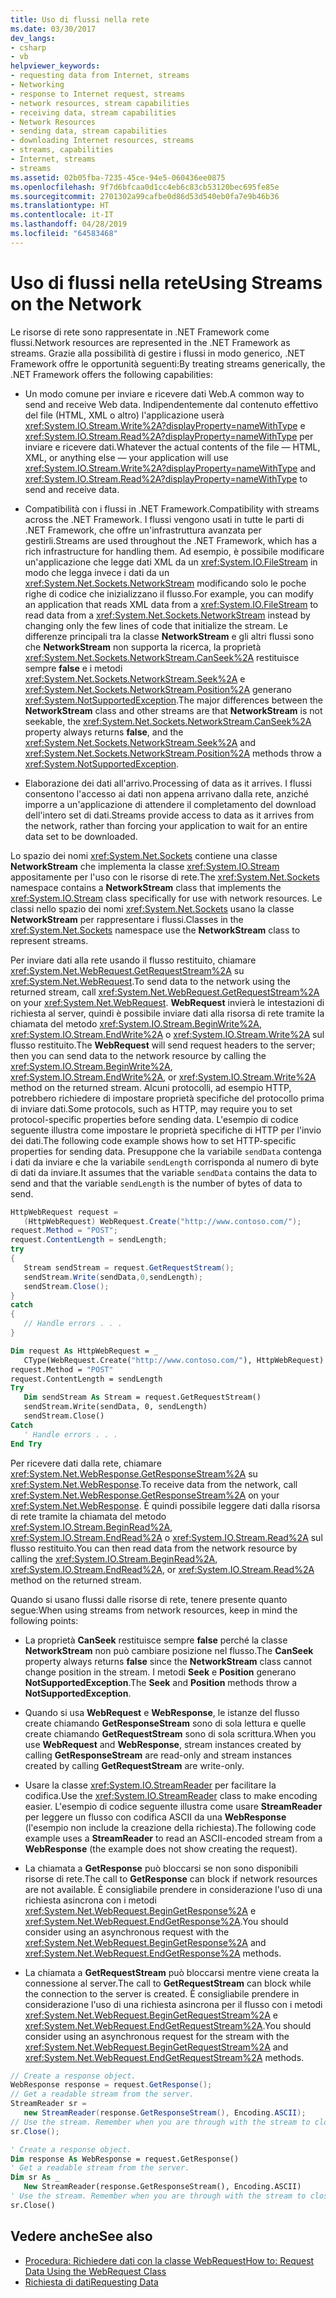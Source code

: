 ```yaml
---
title: Uso di flussi nella rete
ms.date: 03/30/2017
dev_langs:
- csharp
- vb
helpviewer_keywords:
- requesting data from Internet, streams
- Networking
- response to Internet request, streams
- network resources, stream capabilities
- receiving data, stream capabilities
- Network Resources
- sending data, stream capabilities
- downloading Internet resources, streams
- streams, capabilities
- Internet, streams
- streams
ms.assetid: 02b05fba-7235-45ce-94e5-060436ee0875
ms.openlocfilehash: 9f7d6bfcaa0d1cc4eb6c83cb53120bec695fe85e
ms.sourcegitcommit: 2701302a99cafbe0d86d53d540eb0fa7e9b46b36
ms.translationtype: HT
ms.contentlocale: it-IT
ms.lasthandoff: 04/28/2019
ms.locfileid: "64583468"
---
```

# <a name="using-streams-on-the-network"></a><span data-ttu-id="75343-102">Uso di flussi nella rete</span><span class="sxs-lookup"><span data-stu-id="75343-102">Using Streams on the Network</span></span>
<span data-ttu-id="75343-103">Le risorse di rete sono rappresentate in .NET Framework come flussi.</span><span class="sxs-lookup"><span data-stu-id="75343-103">Network resources are represented in the .NET Framework as streams.</span></span> <span data-ttu-id="75343-104">Grazie alla possibilità di gestire i flussi in modo generico, .NET Framework offre le opportunità seguenti:</span><span class="sxs-lookup"><span data-stu-id="75343-104">By treating streams generically, the .NET Framework offers the following capabilities:</span></span>  
  
- <span data-ttu-id="75343-105">Un modo comune per inviare e ricevere dati Web.</span><span class="sxs-lookup"><span data-stu-id="75343-105">A common way to send and receive Web data.</span></span> <span data-ttu-id="75343-106">Indipendentemente dal contenuto effettivo del file (HTML, XML o altro) l'applicazione userà <xref:System.IO.Stream.Write%2A?displayProperty=nameWithType> e <xref:System.IO.Stream.Read%2A?displayProperty=nameWithType> per inviare e ricevere dati.</span><span class="sxs-lookup"><span data-stu-id="75343-106">Whatever the actual contents of the file — HTML, XML, or anything else — your application will use <xref:System.IO.Stream.Write%2A?displayProperty=nameWithType> and <xref:System.IO.Stream.Read%2A?displayProperty=nameWithType> to send and receive data.</span></span>  
  
- <span data-ttu-id="75343-107">Compatibilità con i flussi in .NET Framework.</span><span class="sxs-lookup"><span data-stu-id="75343-107">Compatibility with streams across the .NET Framework.</span></span> <span data-ttu-id="75343-108">I flussi vengono usati in tutte le parti di .NET Framework, che offre un'infrastruttura avanzata per gestirli.</span><span class="sxs-lookup"><span data-stu-id="75343-108">Streams are used throughout the .NET Framework, which has a rich infrastructure for handling them.</span></span> <span data-ttu-id="75343-109">Ad esempio, è possibile modificare un'applicazione che legge dati XML da un <xref:System.IO.FileStream> in modo che legga invece i dati da un <xref:System.Net.Sockets.NetworkStream> modificando solo le poche righe di codice che inizializzano il flusso.</span><span class="sxs-lookup"><span data-stu-id="75343-109">For example, you can modify an application that reads XML data from a <xref:System.IO.FileStream> to read data from a <xref:System.Net.Sockets.NetworkStream> instead by changing only the few lines of code that initialize the stream.</span></span> <span data-ttu-id="75343-110">Le differenze principali tra la classe **NetworkStream** e gli altri flussi sono che **NetworkStream** non supporta la ricerca, la proprietà <xref:System.Net.Sockets.NetworkStream.CanSeek%2A> restituisce sempre **false** e i metodi <xref:System.Net.Sockets.NetworkStream.Seek%2A> e <xref:System.Net.Sockets.NetworkStream.Position%2A> generano <xref:System.NotSupportedException>.</span><span class="sxs-lookup"><span data-stu-id="75343-110">The major differences between the **NetworkStream** class and other streams are that **NetworkStream** is not seekable, the <xref:System.Net.Sockets.NetworkStream.CanSeek%2A> property always returns **false**, and the <xref:System.Net.Sockets.NetworkStream.Seek%2A> and <xref:System.Net.Sockets.NetworkStream.Position%2A> methods throw a <xref:System.NotSupportedException>.</span></span>  
  
- <span data-ttu-id="75343-111">Elaborazione dei dati all'arrivo.</span><span class="sxs-lookup"><span data-stu-id="75343-111">Processing of data as it arrives.</span></span> <span data-ttu-id="75343-112">I flussi consentono l'accesso ai dati non appena arrivano dalla rete, anziché imporre a un'applicazione di attendere il completamento del download dell'intero set di dati.</span><span class="sxs-lookup"><span data-stu-id="75343-112">Streams provide access to data as it arrives from the network, rather than forcing your application to wait for an entire data set to be downloaded.</span></span>  
  
 <span data-ttu-id="75343-113">Lo spazio dei nomi <xref:System.Net.Sockets> contiene una classe **NetworkStream** che implementa la classe <xref:System.IO.Stream> appositamente per l'uso con le risorse di rete.</span><span class="sxs-lookup"><span data-stu-id="75343-113">The <xref:System.Net.Sockets> namespace contains a **NetworkStream** class that implements the <xref:System.IO.Stream> class specifically for use with network resources.</span></span> <span data-ttu-id="75343-114">Le classi nello spazio dei nomi <xref:System.Net.Sockets> usano la classe **NetworkStream** per rappresentare i flussi.</span><span class="sxs-lookup"><span data-stu-id="75343-114">Classes in the <xref:System.Net.Sockets> namespace use the **NetworkStream** class to represent streams.</span></span>  
  
 <span data-ttu-id="75343-115">Per inviare dati alla rete usando il flusso restituito, chiamare <xref:System.Net.WebRequest.GetRequestStream%2A> su <xref:System.Net.WebRequest>.</span><span class="sxs-lookup"><span data-stu-id="75343-115">To send data to the network using the returned stream, call <xref:System.Net.WebRequest.GetRequestStream%2A> on your <xref:System.Net.WebRequest>.</span></span> <span data-ttu-id="75343-116">**WebRequest** invierà le intestazioni di richiesta al server, quindi è possibile inviare dati alla risorsa di rete tramite la chiamata del metodo <xref:System.IO.Stream.BeginWrite%2A>, <xref:System.IO.Stream.EndWrite%2A> o <xref:System.IO.Stream.Write%2A> sul flusso restituito.</span><span class="sxs-lookup"><span data-stu-id="75343-116">The **WebRequest** will send request headers to the server; then you can send data to the network resource by calling the <xref:System.IO.Stream.BeginWrite%2A>, <xref:System.IO.Stream.EndWrite%2A>, or <xref:System.IO.Stream.Write%2A> method on the returned stream.</span></span> <span data-ttu-id="75343-117">Alcuni protocolli, ad esempio HTTP, potrebbero richiedere di impostare proprietà specifiche del protocollo prima di inviare dati.</span><span class="sxs-lookup"><span data-stu-id="75343-117">Some protocols, such as HTTP, may require you to set protocol-specific properties before sending data.</span></span> <span data-ttu-id="75343-118">L'esempio di codice seguente illustra come impostare le proprietà specifiche di HTTP per l'invio dei dati.</span><span class="sxs-lookup"><span data-stu-id="75343-118">The following code example shows how to set HTTP-specific properties for sending data.</span></span> <span data-ttu-id="75343-119">Presuppone che la variabile `sendData` contenga i dati da inviare e che la variabile `sendLength` corrisponda al numero di byte di dati da inviare.</span><span class="sxs-lookup"><span data-stu-id="75343-119">It assumes that the variable `sendData` contains the data to send and that the variable `sendLength` is the number of bytes of data to send.</span></span>  
  
```csharp  
HttpWebRequest request =   
   (HttpWebRequest) WebRequest.Create("http://www.contoso.com/");  
request.Method = "POST";  
request.ContentLength = sendLength;  
try  
{  
   Stream sendStream = request.GetRequestStream();  
   sendStream.Write(sendData,0,sendLength);  
   sendStream.Close();  
}  
catch  
{  
   // Handle errors . . .  
}  
```  
  
```vb  
Dim request As HttpWebRequest = _  
   CType(WebRequest.Create("http://www.contoso.com/"), HttpWebRequest)  
request.Method = "POST"  
request.ContentLength = sendLength  
Try  
   Dim sendStream As Stream = request.GetRequestStream()  
   sendStream.Write(sendData, 0, sendLength)  
   sendStream.Close()  
Catch  
   ' Handle errors . . .  
End Try  
```  
  
 <span data-ttu-id="75343-120">Per ricevere dati dalla rete, chiamare <xref:System.Net.WebResponse.GetResponseStream%2A> su <xref:System.Net.WebResponse>.</span><span class="sxs-lookup"><span data-stu-id="75343-120">To receive data from the network, call <xref:System.Net.WebResponse.GetResponseStream%2A> on your <xref:System.Net.WebResponse>.</span></span> <span data-ttu-id="75343-121">È quindi possibile leggere dati dalla risorsa di rete tramite la chiamata del metodo <xref:System.IO.Stream.BeginRead%2A>, <xref:System.IO.Stream.EndRead%2A> o <xref:System.IO.Stream.Read%2A> sul flusso restituito.</span><span class="sxs-lookup"><span data-stu-id="75343-121">You can then read data from the network resource by calling the <xref:System.IO.Stream.BeginRead%2A>, <xref:System.IO.Stream.EndRead%2A>, or <xref:System.IO.Stream.Read%2A> method on the returned stream.</span></span>  
  
 <span data-ttu-id="75343-122">Quando si usano flussi dalle risorse di rete, tenere presente quanto segue:</span><span class="sxs-lookup"><span data-stu-id="75343-122">When using streams from network resources, keep in mind the following points:</span></span>  
  
- <span data-ttu-id="75343-123">La proprietà **CanSeek** restituisce sempre **false** perché la classe **NetworkStream** non può cambiare posizione nel flusso.</span><span class="sxs-lookup"><span data-stu-id="75343-123">The **CanSeek** property always returns **false** since the **NetworkStream** class cannot change position in the stream.</span></span> <span data-ttu-id="75343-124">I metodi **Seek** e **Position** generano **NotSupportedException**.</span><span class="sxs-lookup"><span data-stu-id="75343-124">The **Seek** and **Position** methods throw a **NotSupportedException**.</span></span>  
  
- <span data-ttu-id="75343-125">Quando si usa **WebRequest** e **WebResponse**, le istanze del flusso create chiamando **GetResponseStream** sono di sola lettura e quelle create chiamando **GetRequestStream** sono di sola scrittura.</span><span class="sxs-lookup"><span data-stu-id="75343-125">When you use **WebRequest** and **WebResponse**, stream instances created by calling **GetResponseStream** are read-only and stream instances created by calling **GetRequestStream** are write-only.</span></span>  
  
- <span data-ttu-id="75343-126">Usare la classe <xref:System.IO.StreamReader> per facilitare la codifica.</span><span class="sxs-lookup"><span data-stu-id="75343-126">Use the <xref:System.IO.StreamReader> class to make encoding easier.</span></span> <span data-ttu-id="75343-127">L'esempio di codice seguente illustra come usare **StreamReader** per leggere un flusso con codifica ASCII da una **WebResponse** (l'esempio non include la creazione della richiesta).</span><span class="sxs-lookup"><span data-stu-id="75343-127">The following code example uses a **StreamReader** to read an ASCII-encoded stream from a **WebResponse** (the example does not show creating the request).</span></span>  
  
- <span data-ttu-id="75343-128">La chiamata a **GetResponse** può bloccarsi se non sono disponibili risorse di rete.</span><span class="sxs-lookup"><span data-stu-id="75343-128">The call to **GetResponse** can block if network resources are not available.</span></span> <span data-ttu-id="75343-129">È consigliabile prendere in considerazione l'uso di una richiesta asincrona con i metodi <xref:System.Net.WebRequest.BeginGetResponse%2A> e <xref:System.Net.WebRequest.EndGetResponse%2A>.</span><span class="sxs-lookup"><span data-stu-id="75343-129">You should consider using an asynchronous request with the <xref:System.Net.WebRequest.BeginGetResponse%2A> and <xref:System.Net.WebRequest.EndGetResponse%2A> methods.</span></span>  
  
- <span data-ttu-id="75343-130">La chiamata a **GetRequestStream** può bloccarsi mentre viene creata la connessione al server.</span><span class="sxs-lookup"><span data-stu-id="75343-130">The call to **GetRequestStream** can block while the connection to the server is created.</span></span> <span data-ttu-id="75343-131">È consigliabile prendere in considerazione l'uso di una richiesta asincrona per il flusso con i metodi <xref:System.Net.WebRequest.BeginGetRequestStream%2A> e <xref:System.Net.WebRequest.EndGetRequestStream%2A>.</span><span class="sxs-lookup"><span data-stu-id="75343-131">You should consider using an asynchronous request for the stream with the <xref:System.Net.WebRequest.BeginGetRequestStream%2A> and <xref:System.Net.WebRequest.EndGetRequestStream%2A> methods.</span></span>  
  
```csharp  
// Create a response object.  
WebResponse response = request.GetResponse();  
// Get a readable stream from the server.  
StreamReader sr =   
   new StreamReader(response.GetResponseStream(), Encoding.ASCII);  
// Use the stream. Remember when you are through with the stream to close it.  
sr.Close();  
```  
  
```vb  
' Create a response object.  
Dim response As WebResponse = request.GetResponse()  
' Get a readable stream from the server.  
Dim sr As _   
   New StreamReader(response.GetResponseStream(), Encoding.ASCII)  
' Use the stream. Remember when you are through with the stream to close it.  
sr.Close()  
```  
  
## <a name="see-also"></a><span data-ttu-id="75343-132">Vedere anche</span><span class="sxs-lookup"><span data-stu-id="75343-132">See also</span></span>

- [<span data-ttu-id="75343-133">Procedura: Richiedere dati con la classe WebRequest</span><span class="sxs-lookup"><span data-stu-id="75343-133">How to: Request Data Using the WebRequest Class</span></span>](../../../docs/framework/network-programming/how-to-request-data-using-the-webrequest-class.md)
- [<span data-ttu-id="75343-134">Richiesta di dati</span><span class="sxs-lookup"><span data-stu-id="75343-134">Requesting Data</span></span>](../../../docs/framework/network-programming/requesting-data.md)
